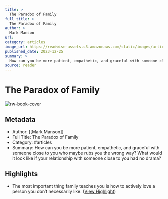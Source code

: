 ```yaml
---
title: >
  The Paradox of Family
full_title: >
  The Paradox of Family
author: >
  Mark Manson
url: 
category: articles
image_url: https://readwise-assets.s3.amazonaws.com/static/images/article4.6bc1851654a0.png
published_date: 2023-12-25
summary: >
  How can you be more patient, empathetic, and graceful with someone close to you who maybe rubs you the wrong way? What would it look like if your relationship with someone close to you had no drama?
source: reader
---
```

# The Paradox of Family

![rw-book-cover](https://readwise-assets.s3.amazonaws.com/static/images/article4.6bc1851654a0.png)

## Metadata
- Author: [[Mark Manson]]
- Full Title: The Paradox of Family
- Category: #articles
- Summary: How can you be more patient, empathetic, and graceful with someone close to you who maybe rubs you the wrong way? What would it look like if your relationship with someone close to you had no drama?

## Highlights
- The most important thing family teaches you is how to actively love a person you don’t necessarily like. ([View Highlight](https://read.readwise.io/read/01hjhevd53rem9kwgcjv231y1m))


